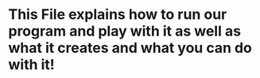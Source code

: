 # This File explains how to run our program and play with it as well as what it creates and what you can do with it!

